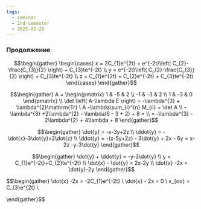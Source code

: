 ```yaml
---
tags:
  - seminar
  - 2nd-semester
  - 2025-02-28
---
```


### Продолжение 

$$\begin{gather}
\begin{cases}
x = 2C_{1}e^{2t} + e^{-2t}\left( C_{2}-\frac{C_{3}}{2} \right) + C_{3}te^{-2t} \\
y = e^{-2t}\left( C_{2}-\frac{C_{3}}{2} \right) + C_{3}te^{-2t} \\
z = C_{1}e^{2t} + C_{2}e^{-2t} + C_{3}te^{-2t}
\end{cases}
\end{gather}$$

$$\begin{gather}
A = \begin{pmatrix}
1 & -5 & 2 \\
-1 & -3 & 2 \\
1 & -3 & 0
\end{pmatrix} \\
\det \left( A-\lambda E \right)  = -\lambda^{3} + \lambda^{2}\mathrm{Tr} \ A  -\lambda\sum_{i}^{n} M_{ii} + \det A \\
-\lambda^{3} +2\lambda^{2} - \lambda(6 - 3 + 2) + 8 = \\
= -\lambda^{3} - 2\lambda^{2} + 4\lambda + 8
\end{gather}$$

$$\begin{gather}
\dot{y} = -x-3y+2z \\
\ddot{y} = -\dot{x}-3\dot{y}+2\dot{z} \\
\ddot{y} = -(x-5y+2z) - 3\dot{y} + 2x - 6y = x-2z -y-3\dot{y}
\end{gather}$$

$$\begin{gather}
\dot{y} + \ddot{y} = -y-3\dot{y} \\
y = C_{1}e^{-2t}+C_{2}te^{-2t} \\
\dot{x} - \dot{y} = 2x-2y \\
\dot{x} -2x = \dot{y}-2y
\end{gather}$$

$$\begin{gather}
\dot{x} -2x = -2C_{1}e^{-2t} \\
\dot{x} - 2x = 0 \\
x_{оо} = C_{3}e^{2t} \\

\end{gather}$$
